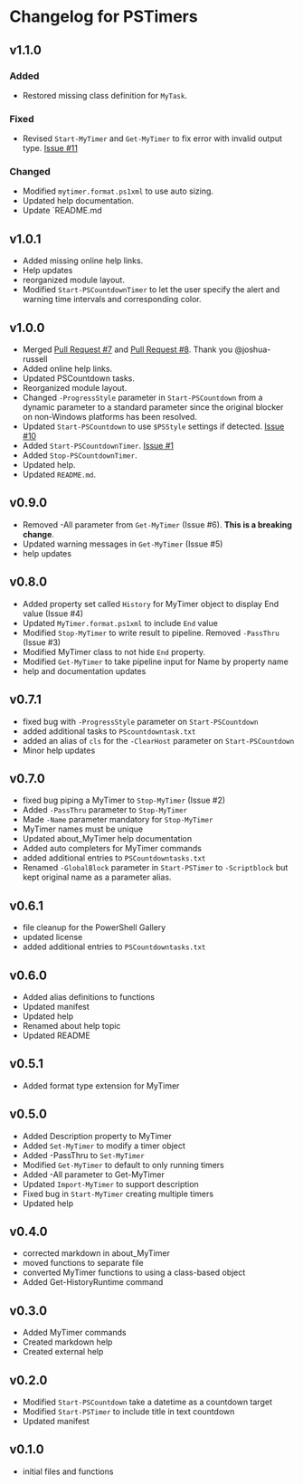 # Changelog for PSTimers

## v1.1.0

### Added

- Restored missing class definition for `MyTask`.

### Fixed

- Revised `Start-MyTimer` and `Get-MyTimer` to fix error with invalid output type. [Issue #11](https://github.com/jdhitsolutions/PSTimers/issues/11)

### Changed

- Modified `mytimer.format.ps1xml` to use auto sizing.
- Updated help documentation.
- Update `README.md

## v1.0.1

- Added missing online help links.
- Help updates
- reorganized module layout.
- Modified `Start-PSCountdownTimer` to let the user specify the alert and warning time intervals and corresponding color.

## v1.0.0

- Merged [Pull Request #7](https://github.com/jdhitsolutions/PSTimers/pull/7) and [Pull Request #8](https://github.com/jdhitsolutions/PSTimers/pull/8). Thank you @joshua-russell
- Added online help links.
- Updated PSCountdown tasks.
- Reorganized module layout.
- Changed `-ProgressStyle` parameter in `Start-PSCountdown` from a dynamic parameter to a standard parameter since the original blocker on non-Windows platforms has been resolved.
- Updated `Start-PSCountdown` to use `$PSStyle` settings if detected.  [Issue #10](https://github.com/jdhitsolutions/PSTimers/issues/10)
- Added `Start-PSCountdownTimer`. [Issue #1](https://github.com/jdhitsolutions/PSTimers/issues/1)
- Added `Stop-PSCountdownTimer`.
- Updated help.
- Updated `README.md`.

## v0.9.0

- Removed -All parameter from `Get-MyTimer` (Issue #6). **This is a breaking change**.
- Updated warning messages in `Get-MyTimer` (Issue #5)
- help updates

## v0.8.0

- Added property set called `History` for MyTimer object to display End value (Issue #4)
- Updated `MyTimer.format.ps1xml` to include `End` value
- Modified `Stop-MyTimer` to write result to pipeline. Removed `-PassThru` (Issue #3)
- Modified MyTimer class to not hide `End` property.
- Modified `Get-MyTimer` to take pipeline input for Name by property name
- help and documentation updates

## v0.7.1

- fixed bug with `-ProgressStyle` parameter on `Start-PSCountdown`
- added additional tasks to `PScountdowntask.txt`
- added an alias of `cls` for the `-ClearHost` parameter on `Start-PSCountdown`
- Minor help updates

## v0.7.0

- fixed bug piping a MyTimer to `Stop-MyTimer` (Issue #2)
- Added `-PassThru` parameter to `Stop-MyTimer`
- Made `-Name` parameter mandatory for `Stop-MyTimer`
- MyTimer names must be unique
- Updated about_MyTimer help documentation
- Added auto completers for MyTimer commands
- added additional entries to `PSCountdowntasks.txt`
- Renamed `-GlobalBlock` parameter in `Start-PSTimer` to `-Scriptblock` but kept original name as a parameter alias.

## v0.6.1

- file cleanup for the PowerShell Gallery
- updated license
- added additional entries to `PSCountdowntasks.txt`

## v0.6.0

- Added alias definitions to functions
- Updated manifest
- Updated help
- Renamed about help topic
- Updated README

## v0.5.1

- Added format type extension for MyTimer

## v0.5.0

- Added Description property to MyTimer
- Added `Set-MyTimer` to modify a timer object
- Added -PassThru to `Set-MyTimer`
- Modified `Get-MyTimer` to default to only running timers
- Added -All parameter to Get-MyTimer
- Updated `Import-MyTimer` to support description
- Fixed bug in `Start-MyTimer` creating multiple timers
- Updated help

## v0.4.0

- corrected markdown in about_MyTimer
- moved functions to separate file
- converted MyTimer functions to using a class-based object
- Added Get-HistoryRuntime command

## v0.3.0

- Added MyTimer commands
- Created markdown help
- Created external help

## v0.2.0

- Modified `Start-PSCountdown` take a datetime as a countdown target
- Modified `Start-PSTimer` to include title in text countdown
- Updated manifest

## v0.1.0

- initial files and functions